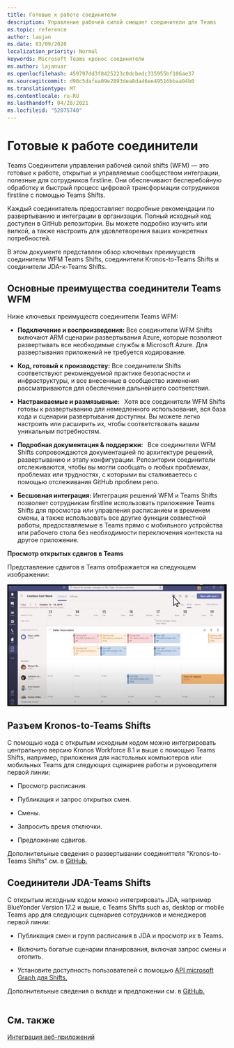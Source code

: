 ```yaml
---
title: Готовые к работе соединители
description: Управление рабочей силой смещает соединители для Teams
ms.topic: reference
author: laujan
ms.date: 03/09/2020
localization_priority: Normal
keywords: Microsoft Teams кронос соединители
ms.author: lajanuar
ms.openlocfilehash: 459797dd3f8425223c0dcbedc335955bf106ae37
ms.sourcegitcommit: d90c5dafea09e2893dea8da46ee49516bbaa04b0
ms.translationtype: MT
ms.contentlocale: ru-RU
ms.lasthandoff: 04/28/2021
ms.locfileid: "52075740"
---
```

# <a name="production-ready-shifts-connectors"></a>Готовые к работе соединители  

Teams Соединители управления рабочей силой shifts (WFM) — это готовые к работе, открытые и управляемые сообществом интеграции, полезные для сотрудников firstline. Они обеспечивают бесперебойную обработку и быстрый процесс цифровой трансформации сотрудников firstline с помощью Teams Shifts. 

Каждый соединитатель предоставляет подробные рекомендации по развертыванию и интеграции в организации. Полный исходный код доступен в GitHub репозитории. Вы можете подробно изучить или вилкой, а также настроить для удовлетворения ваших конкретных потребностей.   

В этом документе представлен обзор ключевых преимуществ соединители WFM Teams Shifts, соединители Kronos-to-Teams Shifts и соединители JDA-к-Teams Shifts.

## <a name="key-benefits-of-teams-shifts-wfm-connectors"></a>Основные преимущества соединители Teams WFM

Ниже ключевых преимуществ соединители Teams WFM:

* **Подключение и воспроизведения:** Все соединители WFM Shifts включают ARM сценарии развертывания Azure, которые позволяют развертывать все необходимые службы в Microsoft Azure. Для развертывания приложений не требуется кодирование.

* **Код, готовый к производству:** Все соединители Shifts соответствуют рекомендуемой практике безопасности и инфраструктуры, и все внесенные в сообщество изменения рассматриваются для обеспечения дальнейшего соответствия.

* **Настраиваемые и размязывные:**   Хотя все соединители WFM Shifts готовы к развертыванию для немедленного использования, вся база кода и сценарии развертывания доступны. Вы можете легко настроить или расширить их, чтобы соответствовать вашим уникальным потребностям.

* **Подробная документация & поддержки:**   Все соединители WFM Shifts сопровождаются документацией по архитектуре решений, развертыванию и этапу конфигурации. Репозитории соединители отслеживаются, чтобы вы могли сообщать о любых проблемах, проблемах или трудностях, с которыми вы сталкиваетесь с помощью отслеживания GitHub проблем репо.

* **Бесшовная интеграция:** Интеграция решений WFM и Teams Shifts позволяет сотрудникам firstline использовать приложение Teams Shifts для просмотра или управления расписанием и временем смены, а также использовать все другие функции совместной работы, предоставляемые в Teams прямо с мобильного устройства или рабочего стола без необходимости переключения контекста на другое приложение.  

**Просмотр открытых сдвигов в Teams** 

Представление сдвигов в Teams отображается на следующем изображении: 

![Открытые сдвиги в Teams](../assets/images/teams-open-shifts-view.png)

## <a name="kronos-to-teams-shifts-connector"></a>Разъем Kronos-to-Teams Shifts

С помощью кода с открытым исходным кодом можно интегрировать центральную версию Kronos Workforce 8.1 и выше с помощью Teams Shifts, например, приложения для настольных компьютеров или мобильных Teams для следующих сценариев работы и руководителя первой линии:

* Просмотр расписания.

* Публикация и запрос открытых смен.

* Смены.

* Запросить время отключки.

* Предложение сдвигов.

Дополнительные сведения о развертывании соединиттеля "Kronos-to-Teams Shifts" см. в [GitHub.](https://aka.ms/KronosShiftsConnector)

## <a name="jda-to-teams-shifts-connector"></a>Соединители JDA-Teams Shifts

С открытым исходным кодом можно интегрировать JDA, например BlueYonder Version 17.2 и выше, с Teams Shifts such as, desktop or mobile Teams app для следующих сценариев сотрудников и менеджеров первой линии:

* Публикация смен и групп расписания в JDA и просмотр их в Teams.

* Включить богатые сценарии планирования, включая запрос смены и отопить.

* Установите доступность пользователей с помощью [API microsoft Graph для Shifts.](/graph/api/resources/shift?view=graph-rest-beta&preserve-view=true)

Дополнительные сведения о вкладе и предложении см. в [GitHub.](https://aka.ms/JDAShiftsConnector)</br></br>

## <a name="see-also"></a>См. также

[Интеграция веб-приложений](~/samples/integrate-web-apps-overview.md)
